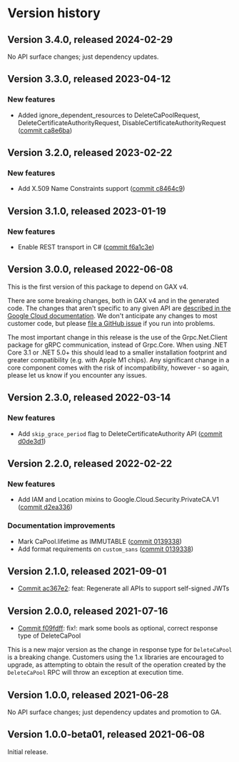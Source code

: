 # Version history

## Version 3.4.0, released 2024-02-29

No API surface changes; just dependency updates.

## Version 3.3.0, released 2023-04-12

### New features

- Added ignore_dependent_resources to DeleteCaPoolRequest, DeleteCertificateAuthorityRequest, DisableCertificateAuthorityRequest ([commit ca8e6ba](https://github.com/googleapis/google-cloud-dotnet/commit/ca8e6babb24933c41c4b546965de8b88350a178c))

## Version 3.2.0, released 2023-02-22

### New features

- Add X.509 Name Constraints support ([commit c8464c9](https://github.com/googleapis/google-cloud-dotnet/commit/c8464c97d205d49bd267aeff3aad64165f7d89dd))

## Version 3.1.0, released 2023-01-19

### New features

- Enable REST transport in C# ([commit f6a1c3e](https://github.com/googleapis/google-cloud-dotnet/commit/f6a1c3e8930f0e8209a079352765be3bb9039be2))

## Version 3.0.0, released 2022-06-08

This is the first version of this package to depend on GAX v4.

There are some breaking changes, both in GAX v4 and in the generated
code. The changes that aren't specific to any given API are [described in the Google Cloud
documentation](https://cloud.google.com/dotnet/docs/reference/help/breaking-gax4).
We don't anticipate any changes to most customer code, but please [file a
GitHub issue](https://github.com/googleapis/google-cloud-dotnet/issues/new/choose)
if you run into problems.

The most important change in this release is the use of the Grpc.Net.Client package
for gRPC communication, instead of Grpc.Core. When using .NET Core 3.1 or .NET 5.0+
this should lead to a smaller installation footprint and greater compatibility (e.g.
with Apple M1 chips). Any significant change in a core component comes with the risk
of incompatibility, however - so again, please let us know if you encounter any
issues.


## Version 2.3.0, released 2022-03-14

### New features

- Add `skip_grace_period` flag to DeleteCertificateAuthority API ([commit d0de3d1](https://github.com/googleapis/google-cloud-dotnet/commit/d0de3d167a94360d35b5a01185749ba735c1cf26))

## Version 2.2.0, released 2022-02-22

### New features

- Add IAM and Location mixins to Google.Cloud.Security.PrivateCA.V1 ([commit d2ea336](https://github.com/googleapis/google-cloud-dotnet/commit/d2ea3361882a5be55cccde97fba443490b8052dd))

### Documentation improvements

- Mark CaPool.lifetime as IMMUTABLE ([commit 0139338](https://github.com/googleapis/google-cloud-dotnet/commit/01393381b9badc4e9e6c36bbe85dc8c74a9c2fdf))
- Add format requirements on `custom_sans` ([commit 0139338](https://github.com/googleapis/google-cloud-dotnet/commit/01393381b9badc4e9e6c36bbe85dc8c74a9c2fdf))

## Version 2.1.0, released 2021-09-01

- [Commit ac367e2](https://github.com/googleapis/google-cloud-dotnet/commit/ac367e2): feat: Regenerate all APIs to support self-signed JWTs

## Version 2.0.0, released 2021-07-16

- [Commit f09fdff](https://github.com/googleapis/google-cloud-dotnet/commit/f09fdff): fix!: mark some bools as optional, correct response type of DeleteCaPool

This is a new major version as the change in response type for
`DeleteCaPool` is a breaking change. Customers using the 1.x libraries
are encouraged to upgrade, as attempting to obtain the result of the
operation created by the `DeleteCaPool` RPC will throw an exception
at execution time.

## Version 1.0.0, released 2021-06-28

No API surface changes; just dependency updates and promotion to GA.

## Version 1.0.0-beta01, released 2021-06-08

Initial release.
